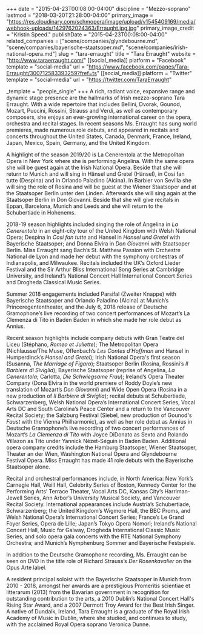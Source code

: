 +++
date = "2015-04-23T00:08:00-04:00"
discipline = "Mezzo-soprano"
lastmod = "2018-03-20T21:28:00-04:00"
primary_image = "https://res.cloudinary.com/schmopera/image/upload/v1545409169/media/webhook-uploads/1429762024363/Erraught.jpg.jpg"
primary_image_credit = "Kristin Speed."
publishDate = "2015-04-23T00:08:00-04:00"
related_companies = ["scene/companies/glyndebourne.md", "scene/companies/bayerische-staatsoper.md", "scene/companies/irish-national-opera.md"]
slug = "tara-erraught"
title = "Tara Erraught"
website = "http://www.taraerraught.com/"
[[social_media]]
platform = "Facebook"
template = "social-media"
url = "https://www.facebook.com/pages/Tara-Erraught/300712583393259?fref=ts"
[[social_media]]
platform = "Twitter"
template = "social-media"
url = "https://twitter.com/TaraErraught"

_template = "people_single"
+++
A rich, radiant voice, expansive range and dynamic stage presence are the hallmarks of Irish mezzo-soprano Tara Erraught. With a wide repertoire that includes Bellini, Dvorak, Gounod, Mozart, Puccini, Rossini, Strauss and Verdi, as well as contemporary composers, she enjoys an ever-growing international career on the opera, orchestra and recital stages. In recent seasons Ms. Erraught has sung world premieres, made numerous role debuts, and appeared in recitals and concerts throughout the United States, Canada, Denmark, France, Ireland, Japan, Mexico, Spain, Germany, and the United Kingdom.

A highlight of the season 2019/20 is La Cenerentola at the Metropolitan Opera in New York where she is performing Angelina. With the same opera she will be guest again at the Irish National Opera. Beside that she will return to Munich and will sing in Hänsel und Gretel (Hänsel), in Cosi fan tutte (Despina) and in Orlando Paladino (Alcina). In Barbier von Sevilla she will sing the role of Rosina and will be guest at the Wiener Staatsoper and at the Staatsoper Berlin unter den Linden. Afterwards she will sing again at the Staatsoper Berlin in Don Giovanni. Beside that she will give recitals in Eppan, Barcelona, Munich and Leeds and she will return to the Schubertiade in Hohenems.

2018-19 season highlights included singing the role of Angelina in _La Cenerentola_ in an eight-city tour of the United Kingdom with Welsh National Opera; Despina in _Cosi fan tutte_ and Hansel in _Hansel und Gretel_ with Bayerische Staatsoper; and Donna Elvira in _Don Giovanni_ with Staatsoper Berlin. Miss Erraught sang Bach’s St. Matthew Passion with Orchestre National de Lyon and made her debut with the symphony orchestras of Indianapolis, and Milwaukee. Recitals included the UK’s Oxford Lieder Festival and the Sir Arthur Bliss International Song Series at Cambridge University, and Ireland’s National Concert Hall International Concert Series and Drogheda Classical Music Series.

Summer 2018 engagements included Parsifal (Zweiter Knappe) with Bayerische Staatsoper and Orlando Paladino (Alcina) at Munich’s Princeregententheater, and the July 6, 2018 release of Deutsche Gramophone’s live recording of two concert performances of Mozart’s La Clemenza di Tito in Baden Baden in which she made her role debut as Annius.

Recent season highlights include company debuts with Gran Teatre del Liceu (Stéphano, _Romeo et Juliette_); The Metropolitan Opera (Nichlausse/The Muse, Offenbach’s _Les Contes d’Hoffman_ and Hansel in Humperdinck’s _Hansel and Gretel_); Irish National Opera's first season (Susanna, _The Marriage of Figaro_); Staatsoper Berlin (Rosina, Rossini’s _Il Barbiere di Siviglia_); Bayerische Staatsoper (reprise of Angelina, _La Cenerentola_; Carlotta, _Die Schwiegsame Frau_); Ireland’s Opera Theater Company (Dona Elvira in the world premiere of Roddy Doyle’s new translation of Mozart’s _Don Giovanni_) and Wide Open Opera (Rosina in a new production of _Il Barbiere di Siviglia_); recital debuts at Schubertiade, Schwarzenberg, Welsh National Opera’s International Concert Series, Vocal Arts DC and South Carolina’s Peace Center and a return to the Vancouver Recital Society; the Salzburg Festival (Siebel, new production of Gounod's _Faust_ with the Vienna Philharmonic), as well as her role debut as Annius in Deutsche Gramophone’s live recording of two concert performances of Mozart’s _La Clemenza di Tito_ with Joyce DiDonato as Sexto and Rolando Villazon as Tito under Yannick Nézet-Séguin in Baden Baden. Additional opera company credits include the Hamburg Staatsoper, Wiener Staatsoper, Theater an der Wien, Washington National Opera and Glyndebourne Festival Opera. Miss Erraught has made 41 role debuts with the Bayerische Staatsoper alone.

Recital and orchestral performances include, in North America: New York’s Carnegie Hall, Weill Hall, Celebrity Series of Boston, Kennedy Center for the Performing Arts’ Terrace Theater, Vocal Arts DC, Kansas City’s Harriman-Jewell Series, Ann Arbor’s University Musical Society, and Vancouver Recital Society. International appearances include Austria’s Schubertiade, Schwarzenberg; the United Kingdom’s Wigmore Hall, the BBC Proms, and Welsh National Opera’s International Concert Series; France’s Le Grand Foyer Series, Opera de Lille; Japan’s Tokyo Opera Nomori; Ireland’s National Concert Hall, Music for Galway, Drogheda International Classic Music Series, and solo opera gala concerts with the RTE National Symphony Orchestra; and Munich’s Nymphenburg Sommer and Bayerische Festspiele.

In addition to the Deutsche Gramophone recording, Ms. Erraught can be seen on DVD in the title role of Richard Strauss’s _Der Rosenkavalier_ on the Opus Arte label.

A resident principal soloist with the Bayerische Staatsoper in Munich from 2010 - 2018, amongst her awards are a prestigious Promeritis scientiae et litterarum (2013) from the Bavarian government in recognition for outstanding contribution to the arts, a 2010 Dublin’s National Concert Hall's Rising Star Award, and a 2007 Dermott Troy Award for the Best Irish Singer. A native of Dundalk, Ireland, Tara Erraught is a graduate of the Royal Irish Academy of Music in Dublin, where she studied, and continues to study, with the acclaimed Royal Opera soprano Veronica Dunne.